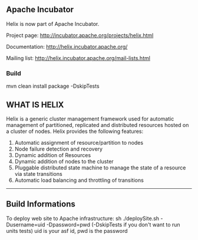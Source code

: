 <!---
Licensed to the Apache Software Foundation (ASF) under one
or more contributor license agreements.  See the NOTICE file
distributed with this work for additional information
regarding copyright ownership.  The ASF licenses this file
to you under the Apache License, Version 2.0 (the
"License"); you may not use this file except in compliance
with the License.  You may obtain a copy of the License at

  http://www.apache.org/licenses/LICENSE-2.0

Unless required by applicable law or agreed to in writing,
software distributed under the License is distributed on an
"AS IS" BASIS, WITHOUT WARRANTIES OR CONDITIONS OF ANY
KIND, either express or implied.  See the License for the
specific language governing permissions and limitations
under the License.
-->

Apache Incubator
---------------
Helix is now part of Apache Incubator. 

Project page: http://incubator.apache.org/projects/helix.html

Documentation: http://helix.incubator.apache.org/

Mailing list: http://helix.incubator.apache.org/mail-lists.html

### Build

mvn clean install package -DskipTests


WHAT IS HELIX
--------------
Helix is a generic cluster management framework used for automatic management of partitioned, replicated and distributed resources hosted on a cluster of nodes. Helix provides the following features: 

1. Automatic assignment of resource/partition to nodes
2. Node failure detection and recovery
3. Dynamic addition of Resources 
4. Dynamic addition of nodes to the cluster
5. Pluggable distributed state machine to manage the state of a resource via state transitions
6. Automatic load balancing and throttling of transitions 

-----
  

Build Informations
------------------

To deploy web site to Apache infrastructure: sh ./deploySite.sh -Dusername=uid -Dpassword=pwd (-DskipTests if you don't want to run units tests)
uid is your asf id, pwd is the password


   
